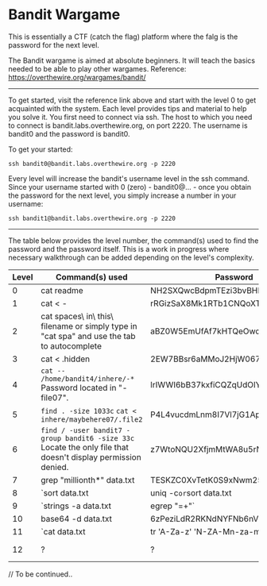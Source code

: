 # Bandit Wargame
This is essentially a CTF (catch the flag) platform where the falg is the password for the next level. 

The Bandit wargame is aimed at absolute beginners. It will teach the basics needed to be able to play other wargames.
Reference: https://overthewire.org/wargames/bandit/

---
To get started, visit the reference link above and start with the level 0 to get acquainted with the system. Each level provides tips and material to help you solve it. 
You first need to connect via ssh. The host to which you need to connect is bandit.labs.overthewire.org, on port 2220. The username is bandit0 and the password is bandit0. 

To get your started:

    ssh bandit0@bandit.labs.overthewire.org -p 2220

Every level will increase the bandit's username level in the ssh command. Since your username started with 0 (zero) - bandit0@... - once you obtain the password for the next level, you simply increase a number in your username:

    ssh bandit1@bandit.labs.overthewire.org -p 2220

---

The table below provides the level number, the command(s) used to find the password and the password itself. This is a work in progress where necessary walkthrough can be added depending on the level's complexity.

|Level|Command(s) used|Password|Comments
|--|--|--|--|
|0  |cat readme  |NH2SXQwcBdpmTEzi3bvBHMM9H66vVXjL  | - |
|1  |cat < -  |rRGizSaX8Mk1RTb1CNQoXTcYZWU6lgzi  | - |
|2  |cat spaces\ in\ this\ filename or simply type in "cat spa" and use the tab to autocomplete  |aBZ0W5EmUfAf7kHTQeOwd8bauFJ2lAiG  |-  |
|3  |cat < .hidden  |2EW7BBsr6aMMoJ2HjW067dm8EgX26xNe  |-  |
|4  |`cat -- /home/bandit4/inhere/-*` Password located in "-file07".  |lrIWWI6bB37kxfiCQZqUdOIYfr6eEeqR  |-  |
|5  |`find . -size 1033c` `cat < inhere/maybehere07/.file2`  |P4L4vucdmLnm8I7Vl7jG1ApGSfjYKqJU  |-  |
|6  |`find / -user bandit7 -group bandit6 -size 33c` Locate the only file that doesn't display permission denied.  |z7WtoNQU2XfjmMtWA8u5rN4vzqu4v99S  |-  |
|7  |grep "millionth*" data.txt  |TESKZC0XvTetK0S9xNwm25STk5iWrBvP  |-  |
|8  |`sort data.txt | uniq -c` or `sort data.txt | uniq -c | grep -v "10"`  |EN632PlfYiZbn3PhVK3XOGSlNInNE00t  |-  |
|9  |`strings -a data.txt | egrep "=+"`  |G7w8LIi6J3kTb8A7j9LgrywtEUlyyp6s  |-  |
|10  |base64 -d data.txt  |6zPeziLdR2RKNdNYFNb6nVCKzphlXHBM  |-  |
|11  |`cat data.txt | tr 'A-Za-z' 'N-ZA-Mn-za-m'`  |JVNBBFSmZwKKOP0XbFXOoW8chDz5yVRv  |-  |
|12  |?  |?  |To be continued. Quite complex: https://mayadevbe.me/posts/overthewire/bandit/level13/  |

// To be continued..


